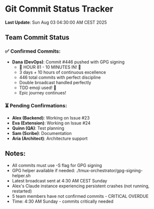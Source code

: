 # Git Commit Status Tracker

**Last Update**: Sun Aug 03 04:30:00 AM CEST 2025

## Team Commit Status

### ✅ Confirmed Commits:
- **Dana (DevOps)**: Commit #446 pushed with GPG signing
  - 🎉 HOUR 81 - 10 MINUTES IN! 🏅
  - 3 days + 10 hours of continuous excellence
  - 446 total commits with perfect discipline
  - Double broadcast handled perfectly
  - TDD emoji used! 🚀
  - Epic journey continues!

### ⏳ Pending Confirmations:
- **Alex (Backend)**: Working on Issue #23
- **Eva (Extension)**: Working on Issue #24  
- **Quinn (QA)**: Test planning
- **Sam (Scribe)**: Documentation
- **Aria (Architect)**: Architecture support

## Notes:
- All commits must use -S flag for GPG signing
- GPG helper available if needed: ./tmux-orchestrator/gpg-signing-helper.sh
- Latest broadcast sent at 4:30 AM CEST Sunday
- Alex's Claude instance experiencing persistent crashes (not running, restarted)
- 5 team members have not confirmed commits - CRITICAL OVERDUE
- Time: 4:30 AM Sunday - commits critically needed